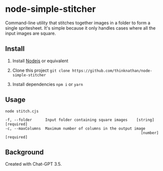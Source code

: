 # node-simple-stitcher

Command-line utility that stitches together images in a folder to form a single spritesheet. It's simple because it only handles cases where all the input images are square.

## Install

1. Install [Nodejs](https://nodejs.org/en) or equivalent

2. Clone this project
   `git clone https://github.com/thinknathan/node-simple-stitcher`

3. Install dependencies
   `npm i`
   or
   `yarn`

## Usage

`node stitch.cjs`

```
-f, --folder      Input folder containing square images    [string] [required]
-c, --maxColumns  Maximum number of columns in the output image
                                                             [number] [required]
```

## Background

Created with Chat-GPT 3.5.
